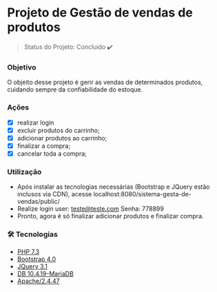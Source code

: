 # Projeto de Gestão de vendas de produtos

> Status do Projeto: Concluido :heavy_check_mark:

### Objetivo


O objeito desse projeto é gerir as vendas de determinados produtos, cuidando sempre da confiabilidade do estoque.

### Ações

- [x] realizar login
- [x] excluir produtos do carrinho;
- [x] adicionar produtos ao carrinho; 
- [x] finalizar a compra;
- [x] cancelar toda a compra;

### Utilização

- Após instalar as tecnologias necessárias (Bootstrap e JQuery estão inclusos via CDN), acesse  localhost:8080/sistema-gesta-de-vendas/public/
- Realize login user: teste@teste.com Senha: 778899
- Pronto, agora é só finalizar adicionar produtos e finalizar compra. 

### 🛠 Tecnologias

- [PHP 7.3](https://www.php.net/releases/7_4_0.php)
- [Bootstrap 4.0](https://getbootstrap.com/docs/4.0/getting-started/introduction/)
- [JQuery 3.1](https://jquery.com/download/)
- [DB 10.4.19-MariaDB ](#)
- [Apache/2.4.47](https://httpd.apache.org/download.cgi)